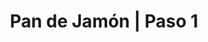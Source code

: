 ---
layout: culinary-blog-template/culinary-blog-course
title: Pan de Jamón | Paso 1
identifier: step1
video: soaft-milk-bread-2.mp4
page-image: #Imagen para redes sociales
---